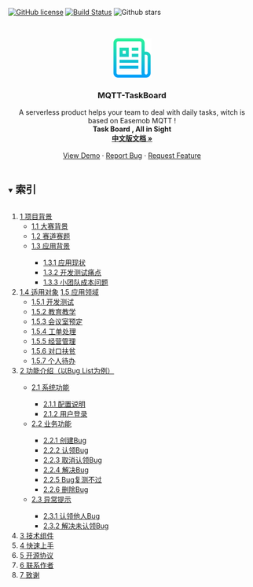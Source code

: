 [![GitHub license](https://img.shields.io/badge/license-MIT-blue.svg)](https://raw.githubusercontent.com/modood/Administrative-divisions-of-China/master/LICENSE)
[![Build Status](https://travis-ci.org/supmaster/Creative-Challenge-MQTT-BugList.svg?branch=master)](https://travis-ci.org/supmaster/Creative-Challenge-MQTT-BugList) 
![Github stars](https://img.shields.io/github/stars/Creative-Challenge-MQTT-BugList/interview.svg)

<!-- PROJECT LOGO -->
<br />
<p align="center">
  <a href="https://github.com/supmaster/Creative-Challenge-MQTT-BugList">
    <img src="Screenshots/logo.png" alt="Logo" width="80" height="80">
  </a>

  <h3 align="center">MQTT-TaskBoard</h3>

  <p align="center">
    A serverless product helps your team to deal with daily tasks, witch is based on Easemob MQTT !
    <br />
    <strong>Task Board , All in Sight</strong>
    <br />
    <a href="https://github.com/supmaster/Creative-Challenge-MQTT-BugList/blob/main/README.md"><strong>中文版文档 »</strong></a>
    <br />
    <br />
    <a href="https://github.com/supmaster/Creative-Challenge-MQTT-BugList" title="Not Support yet,need MQTT server key!">View Demo</a>
    ·
    <a href="https://github.com/supmaster/Creative-Challenge-MQTT-BugList/issues">Report Bug</a>
    ·
    <a href="https://github.com/supmaster/Creative-Challenge-MQTT-BugList/issues">Request Feature</a>
  </p>
</p>

<!-- TABLE OF CONTENTS -->
<details open="open">
  <summary><h2 style="display: inline-block">索引</h2></summary>
  <ol>
    <li>
      <a href="#1-项目背景">1 项目背景</a>
      <ul>
        <li><a href="#1.1-大赛背景">1.1 大赛背景</a></li>
        <li><a href="#1.2-赛道赛题">1.2 赛道赛题</a></li>
        <li><a href="#1.3-应用背景">1.3 应用背景</a></li>
          <ul>
            <li><a href="#1.3.1-应用现状">1.3.1 应用现状</a></li>
            <li><a href="#1.3.2-开发测试痛点">1.3.2 开发测试痛点</a></li>
            <li><a href="#1.3.3-小团队成本问题">1.3.3 小团队成本问题</a></li>
          </ul>
      </ul>
    </li>
    <li>
      <a href="#1.4-适用对象">1.4 适用对象</a>
      <a href="#1.5-应用领域">1.5 应用领域</a>
      <ul>
        <li><a href="#1.5.1-开发测试">1.5.1 开发测试</a></li>
        <li><a href="#1.5.2-教育教学">1.5.2 教育教学</a></li>
        <li><a href="#1.5.3-会议室预定">1.5.3 会议室预定</a></li>
        <li><a href="#1.5.4-工单处理">1.5.4 工单处理</a></li>
        <li><a href="#1.5.5-经营管理">1.5.5 经营管理</a></li>
        <li><a href="#1.5.6-对口扶贫">1.5.6 对口扶贫</a></li>
        <li><a href="#1.5.7-个人待办">1.5.7 个人待办</a></li>
      </ul>
    </li>
    <li><a href="#2-功能介绍（以Bug List为例）">2 功能介绍（以Bug List为例）</a></li>
      <ul>
        <li><a href="#2.1-系统功能">2.1 系统功能</a></li>
          <ul>
            <li><a href="#2.1.1-配置说明">2.1.1 配置说明</a></li>
            <li><a href="#2.1.2-用户登录">2.1.2 用户登录</a></li>
          </ul>
        <li><a href="#2.2-业务功能">2.2 业务功能</a></li>
          <ul>
            <li><a href="#2.2.1-创建Bug">2.2.1 创建Bug</a></li>
            <li><a href="#2.2.2-认领Bug">2.2.2 认领Bug</a></li>
            <li><a href="#2.2.3-取消认领Bug">2.2.3 取消认领Bug</a></li>
            <li><a href="#2.2.4-解决Bug">2.2.4 解决Bug</a></li>
            <li><a href="#2.2.5-Bug复测不过">2.2.5 Bug复测不过</a></li>
            <li><a href="#2.2.6-删除Bug">2.2.6 删除Bug</a></li>
          </ul>
        <li><a href="#2.3 异常提示">2.3 异常提示</a></li>
          <ul>
            <li><a href="#2.3.1-认领他人Bug">2.3.1 认领他人Bug</a></li>
            <li><a href="#2.3.2-解决未认领Bug">2.3.2 解决未认领Bug</a></li>
          </ul>
      </ul>
    <li><a href="#3-技术组件">3 技术组件</a></li>
    <li><a href="#4-快速上手">4 快速上手</a></li>
    <li><a href="#5-开源协议">5 开源协议</a></li>
    <li><a href="#6-联系作者">6 联系作者</a></li>
    <li><a href="#7-致谢">7 致谢</a></li>
  </ol>
</details>
